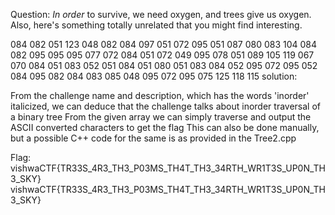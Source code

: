 Question:
*In order* to survive, we need oxygen, and trees give us oxygen.
Also, here's something totally unrelated that you might find 
interesting.

084 082 051 123 048 082 084 097 051 072 095 051 087 080 083 104 084 082 095 095 095 077 072 084 051 072 049 095 078 051 089 105 119 067 070 084 051 083 052 051 084 051 080 051 083 084 052 095 072 095 052 084 095 082 084 083 085 048 095 072 095 075 125 118 115
solution:

From the challenge name and description, which has the words 'inorder' italicized, we can deduce that the challenge talks about inorder traversal of a binary tree
From the given array we can simply traverse and output the ASCII converted characters to get the flag
This can also be done manually, but a possible C++ code for the same is as provided in the Tree2.cpp



Flag:
vishwaCTF{TR33S_4R3_TH3_P03MS_TH4T_TH3_34RTH_WR1T3S_UP0N_TH3_SKY}
vishwaCTF{TR33S_4R3_TH3_P03MS_TH4T_TH3_34RTH_WR1T3S_UP0N_TH3_SKY}
